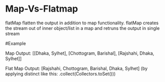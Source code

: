 # Map-Vs-Flatmap

flatMap flatten the output in addition to map functionality.
flatMap creates the stream out of inner object/list in a map and retruns the output in single stream

#Example 

Map Output: 
[[Dhaka, Sylhet], [Chottogram, Barishal], [Rajshahi, Dhaka, Sylhet]]

Flat Map Output: 
[Rajshahi, Chottogram, Barishal, Dhaka, Sylhet] (by applying distinct like this: .collect(Collectors.toSet()))
